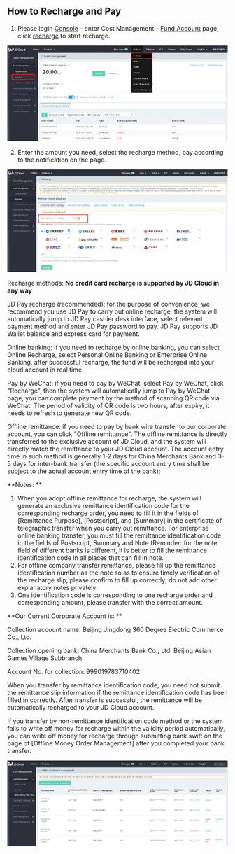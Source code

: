 ## How to Recharge and Pay
1. Please login [Console](https://console.jdcloud.com/) - enter Cost Management - [Fund Account](https://uc.jdcloud.com/cost/capital/capital-overview) page, click [recharge](https://uc.jdcloud.com/cost/capital/recharge) to start recharge.

![file-list](../../../../image/Finance/RechargeAndWithdrawl/recharge-1.png)

2. Enter the amount you need, select the recharge method, pay according to the notification on the page.

![file-list](../../../../image/Finance/RechargeAndWithdrawl/recharge-2.png)

 

Recharge methods: **No credit card recharge is supported by JD Cloud in any way**

JD Pay recharge (recommended): for the purpose of convenience, we recommend you use JD Pay to carry out online recharge, the system will automatically jump to JD Pay cashier desk interface, select relevant payment method and enter JD Pay password to pay. JD Pay supports JD Wallet balance and express card for payment.

Online banking: if you need to recharge by online banking, you can select Online Recharge, select Personal Online Banking or Enterprise Online Banking, after successful recharge, the fund will be recharged into your cloud account in real time.

Pay by WeChat: if you need to pay by WeChat, select Pay by WeChat, click "Recharge", then the system will automatically jump to Pay by WeChat page, you can complete payment by the method of scanning QR code via WeChat. The period of validity of QR code is two hours, after expiry, it needs to refresh to generate new QR code.

Offline remittance: if you need to pay by bank wire transfer to our corporate account, you can click "Offline remittance". The offline remittance is directly transferred to the exclusive account of JD Cloud, and the system will directly match the remittance to your JD Cloud account. The account entry time in such method is generally 1-2 days for China Merchants Bank and 3-5 days for inter-bank transfer (the specific account entry time shall be subject to the actual account entry time of the bank);

**Notes: **

1. When you adopt offline remittance for recharge, the system will generate an exclusive remittance identification code for the corresponding recharge order, you need to fill it in the fields of [Remittance Purpose], [Postscript], and [Summary] in the certificate of telegraphic transfer when you carry out remittance. For enterprise online banking transfer, you must fill the remittance identification code in the fields of Postscript, Summary and Note (Reminder: for the note field of different banks is different, it is better to fill the remittance identification code in all places that can fill in note. ;
2. For offline company transfer remittance, please fill up the remittance identification number as the note so as to ensure timely verification of the recharge slip; please confirm to fill up correctly; do not add other explanatory notes privately;
3. One identification code is corresponding to one recharge order and corresponding amount, please transfer with the correct amount.



**Our Current Corporate Account is: **

Collection account name: Beijing Jingdong 360 Degree Electric Commerce Co., Ltd.

Collection opening bank: China Merchants Bank Co., Ltd. Beijing Asian Games Village Subbranch

Account No. for collection: 999019783710402

When you transfer by remittance identification code, you need not submit the remittance slip information if the remittance identification code has been filled in correctly. After transfer is successful, the remittance will be automatically recharged to your JD Cloud account.

If you transfer by non-remittance identification code method or the system fails to write off money for recharge within the validity period automatically, you can write off money for recharge through submitting bank swift on the page of [Offline Money Order Management] after you completed your bank transfer.

![file-list](../../../../image/Finance/RechargeAndWithdrawl/recharge-3.png)
